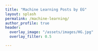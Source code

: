 ```yaml
---
title: "Machine Learning Posts by EG"
layout: splash
permalink: /machine-learning/
author_profile: true
header:
  overlay_image: "/assets/images/HG.jpg"
  overlay_filter: 0.5

---
```


